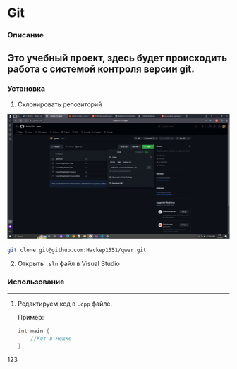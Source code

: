 # Git 

### **Описание**


Это учебный проект, здесь будет происходить работа с системой контроля версии git. 
---

### **Установка**


1. Склонировать репозиторий 

![png](https://github.com/Hackep1551/git/blob/master/ssh.png)

```bash
git clone git@github.com:Hackep1551/qwer.git
```
2. Открыть  `.sln` файл в Visual Studio

### Использование
---
1. Редактируем код в `.cpp` файле.

    Пример:

    ```cpp
    int main {
        //Кот в мешке 
    }
    ```
123
